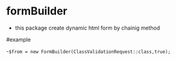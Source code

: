 # formBuilder 
- this package create dynamic html form by chainig method 

#example

-`$from = new FormBuilder(ClassValidationRequest::class,true);`
